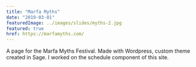 ```yaml
---
title: "Marfa Myths"
date: "2019-03-01"
featuredImage: ../images/slides/myths-2.jpg
featured: true
href: https://marfamyths.com/
---
```

A page for the Marfa Myths Festival. Made with Wordpress, custom theme created in Sage. I worked on the schedule component of this site.
